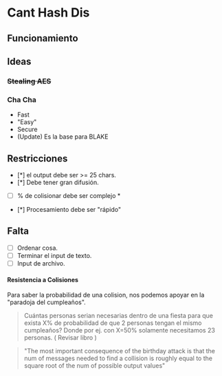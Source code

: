 # Cant Hash Dis

## Funcionamiento
## Ideas
### ~~Stealing AES~~
### Cha Cha
  - Fast 
  - "Easy"
  - Secure
  - (Update) Es la base para BLAKE

## Restricciones
  - [*] el output debe ser >= 25 chars.
  - [*] Debe tener gran difusión.
  - [ ] % de colisionar debe ser complejo *
  - [*] Procesamiento debe ser "rápido"
 
## Falta
  - [ ] Ordenar cosa.
  - [ ] Terminar el input de texto.
  - [ ] Input de archivo.

#### Resistencia a Colisiones
Para saber la probabilidad de una colision, nos podemos apoyar en la "paradoja del cumpleaños".
> Cuántas personas serian necesarias dentro de una fiesta para que exista X% de probabilidad
> de que 2 personas tengan el mismo cumpleaños? 
Donde por ej. con X=50% solamente necesitamos 23 personas. ( Revisar libro )

> "The most important consequence of the birthday attack is that the num of messages needed to
> find a collision is roughly equal to the square root of the num of possible output  values"


